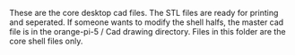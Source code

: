 These are the core desktop cad files. The STL files are ready for printing and seperated. If someone wants to modify the shell halfs, the master cad file is in the orange-pi-5
/ Cad drawing directory. Files in this folder are the core shell files only.
